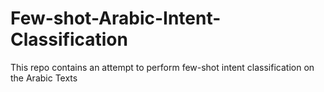 # Few-shot-Arabic-Intent-Classification
This repo contains an attempt to perform few-shot intent classification on the Arabic Texts
